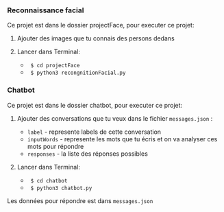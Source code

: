 ### Reconnaissance facial

Ce projet est dans le dossier projectFace, pour executer ce projet:

1.  Ajouter des images que tu connais des persons dedans
2.  Lancer dans Terminal:

    - ` $ cd projectFace`
    - ` $ python3 recongnitionFacial.py`

### Chatbot

Ce projet est dans le dossier chatbot, pour executer ce projet:

1.  Ajouter des conversations que tu veux dans le fichier `messages.json` :

    - `label` - represente labels de cette conversation
    - `inputWords` - represente les mots que tu écris et on va analyser ces mots pour répondre
    - `responses` - la liste des réponses possibles

2.  Lancer dans Terminal:

    - ` $ cd chatbot`
    - ` $ python3 chatbot.py`

Les données pour répondre est dans `messages.json`
